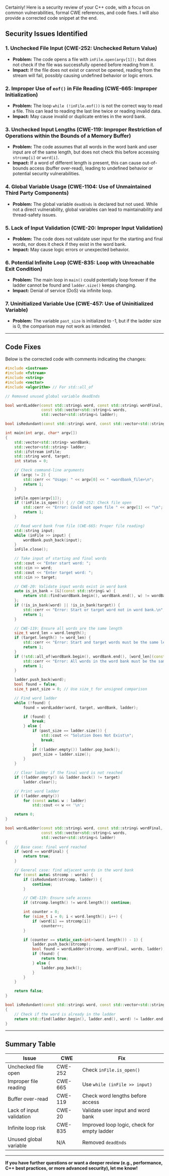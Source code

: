 Certainly! Here is a security review of your C++ code, with a focus on common vulnerabilities, formal CWE references, and code fixes. I will also provide a corrected code snippet at the end.

## Security Issues Identified

### 1. **Unchecked File Input (CWE-252: Unchecked Return Value)**
- **Problem:** The code opens a file with `inFile.open(argv[1]);` but does not check if the file was successfully opened before reading from it.
- **Impact:** If the file does not exist or cannot be opened, reading from the stream will fail, possibly causing undefined behavior or logic errors.

### 2. **Improper Use of `eof()` in File Reading (CWE-665: Improper Initialization)**
- **Problem:** The loop `while (!inFile.eof())` is not the correct way to read a file. This can lead to reading the last line twice or reading invalid data.
- **Impact:** May cause invalid or duplicate entries in the word bank.

### 3. **Unchecked Input Lengths (CWE-119: Improper Restriction of Operations within the Bounds of a Memory Buffer)**
- **Problem:** The code assumes that all words in the word bank and user input are of the same length, but does not check this before accessing `strcomp[i]` or `word[i]`.
- **Impact:** If a word of different length is present, this can cause out-of-bounds access (buffer over-read), leading to undefined behavior or potential security vulnerabilities.

### 4. **Global Variable Usage (CWE-1104: Use of Unmaintained Third Party Components)**
- **Problem:** The global variable `deadEnds` is declared but not used. While not a direct vulnerability, global variables can lead to maintainability and thread-safety issues.

### 5. **Lack of Input Validation (CWE-20: Improper Input Validation)**
- **Problem:** The code does not validate user input for the starting and final words, nor does it check if they exist in the word bank.
- **Impact:** May cause logic errors or unexpected behavior.

### 6. **Potential Infinite Loop (CWE-835: Loop with Unreachable Exit Condition)**
- **Problem:** The main loop in `main()` could potentially loop forever if the ladder cannot be found and `ladder.size()` keeps changing.
- **Impact:** Denial of service (DoS) via infinite loop.

### 7. **Uninitialized Variable Use (CWE-457: Use of Uninitialized Variable)**
- **Problem:** The variable `past_size` is initialized to -1, but if the ladder size is 0, the comparison may not work as intended.

---

## Code Fixes

Below is the corrected code with comments indicating the changes:

```cpp
#include <iostream>
#include <fstream>
#include <string>
#include <vector>
#include <algorithm> // For std::all_of

// Removed unused global variable deadEnds

bool wordLadder(const std::string& word, const std::string& wordFinal,
                const std::vector<std::string>& words,
                std::vector<std::string>& ladder);

bool isRedundant(const std::string& word, const std::vector<std::string>& ladder);

int main(int argc, char* argv[])
{
    std::vector<std::string> wordBank;
    std::vector<std::string> ladder;
    std::ifstream inFile;
    std::string word, target;
    int status = 0;

    // Check command-line arguments
    if (argc != 2) {
        std::cerr << "Usage: " << argv[0] << " <wordbank_file>\n";
        return 1;
    }

    inFile.open(argv[1]);
    if (!inFile.is_open()) { // CWE-252: Check file open
        std::cerr << "Error: Could not open file " << argv[1] << "\n";
        return 1;
    }

    // Read word bank from file (CWE-665: Proper file reading)
    std::string input;
    while (inFile >> input) {
        wordBank.push_back(input);
    }
    inFile.close();

    // Take input of starting and final words
    std::cout << "Enter start word: ";
    std::cin >> word;
    std::cout << "Enter target word: ";
    std::cin >> target;

    // CWE-20: Validate input words exist in word bank
    auto is_in_bank = [&](const std::string& w) {
        return std::find(wordBank.begin(), wordBank.end(), w) != wordBank.end();
    };
    if (!is_in_bank(word) || !is_in_bank(target)) {
        std::cerr << "Error: Start or target word not in word bank.\n";
        return 1;
    }

    // CWE-119: Ensure all words are the same length
    size_t word_len = word.length();
    if (target.length() != word_len) {
        std::cerr << "Error: Start and target words must be the same length.\n";
        return 1;
    }
    if (!std::all_of(wordBank.begin(), wordBank.end(), [word_len](const std::string& w){ return w.length() == word_len; })) {
        std::cerr << "Error: All words in the word bank must be the same length.\n";
        return 1;
    }

    ladder.push_back(word);
    bool found = false;
    size_t past_size = 0; // Use size_t for unsigned comparison

    // Find word ladder
    while (!found) {
        found = wordLadder(word, target, wordBank, ladder);

        if (found) {
            break;
        } else {
            if (past_size == ladder.size()) {
                std::cout << "Solution Does Not Exist\n";
                break;
            }
            if (!ladder.empty()) ladder.pop_back();
            past_size = ladder.size();
        }
    }

    // Clear ladder if the final word is not reached
    if (!ladder.empty() && ladder.back() != target)
        ladder.clear();

    // Print word ladder
    if (!ladder.empty())
        for (const auto& w : ladder)
            std::cout << w << '\n';

    return 0;
}

bool wordLadder(const std::string& word, const std::string& wordFinal,
                const std::vector<std::string>& words,
                std::vector<std::string>& ladder)
{
    // Base case: final word reached
    if (word == wordFinal) {
        return true;
    }

    // General case: find adjacent words in the word bank
    for (const auto& strcomp : words) {
        if (isRedundant(strcomp, ladder)) {
            continue;
        }

        // CWE-119: Ensure safe access
        if (strcomp.length() != word.length()) continue;

        int counter = 0;
        for (size_t i = 0; i < word.length(); i++) {
            if (word[i] == strcomp[i]) 
                counter++;
        }

        if (counter == static_cast<int>(word.length()) - 1) {
            ladder.push_back(strcomp);
            bool found = wordLadder(strcomp, wordFinal, words, ladder);
            if (found) {
                return true;
            } else {
                ladder.pop_back();
            }
        }
    }

    return false;
}

bool isRedundant(const std::string& word, const std::vector<std::string>& ladder)
{
    // Check if the word is already in the ladder
    return std::find(ladder.begin(), ladder.end(), word) != ladder.end();
}
```

---

## Summary Table

| Issue | CWE | Fix |
|-------|-----|-----|
| Unchecked file open | CWE-252 | Check `inFile.is_open()` |
| Improper file reading | CWE-665 | Use `while (inFile >> input)` |
| Buffer over-read | CWE-119 | Check word lengths before access |
| Lack of input validation | CWE-20 | Validate user input and word bank |
| Infinite loop risk | CWE-835 | Improved loop logic, check for empty ladder |
| Unused global variable | N/A | Removed `deadEnds` |

---

**If you have further questions or want a deeper review (e.g., performance, C++ best practices, or more advanced security), let me know!**
